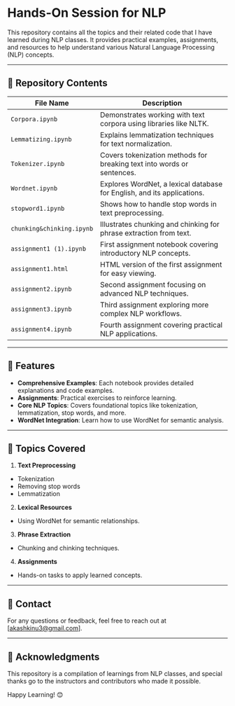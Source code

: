 # Hands-On Session for NLP

This repository contains all the topics and their related code that I have learned during NLP classes. It provides practical examples, assignments, and resources to help understand various Natural Language Processing (NLP) concepts.

---

## 📂 Repository Contents

| File Name                  | Description                                                                 |
|----------------------------|-----------------------------------------------------------------------------|
| `Corpora.ipynb`            | Demonstrates working with text corpora using libraries like NLTK.          |
| `Lemmatizing.ipynb`        | Explains lemmatization techniques for text normalization.                  |
| `Tokenizer.ipynb`          | Covers tokenization methods for breaking text into words or sentences.     |
| `Wordnet.ipynb`            | Explores WordNet, a lexical database for English, and its applications.    |
| `stopword1.ipynb`          | Shows how to handle stop words in text preprocessing.                      |
| `chunking&chinking.ipynb`  | Illustrates chunking and chinking for phrase extraction from text.         |
| `assignment1 (1).ipynb`    | First assignment notebook covering introductory NLP concepts.              |
| `assignment1.html`         | HTML version of the first assignment for easy viewing.                    |
| `assignment2.ipynb`        | Second assignment focusing on advanced NLP techniques.                    |
| `assignment3.ipynb`        | Third assignment exploring more complex NLP workflows.                    |
| `assignment4.ipynb`        | Fourth assignment covering practical NLP applications.                    |

---

## 🚀 Features

- **Comprehensive Examples**: Each notebook provides detailed explanations and code examples.
- **Assignments**: Practical exercises to reinforce learning.
- **Core NLP Topics**: Covers foundational topics like tokenization, lemmatization, stop words, and more.
- **WordNet Integration**: Learn how to use WordNet for semantic analysis.

---

## 📖 Topics Covered

1. **Text Preprocessing**
- Tokenization
- Removing stop words
- Lemmatization

2. **Lexical Resources**
- Using WordNet for semantic relationships.

3. **Phrase Extraction**
- Chunking and chinking techniques.

4. **Assignments**
- Hands-on tasks to apply learned concepts.

---

## 📧 Contact

For any questions or feedback, feel free to reach out at [akashkinu3@gmail.com].

---

## 🎉 Acknowledgments

This repository is a compilation of learnings from NLP classes, and special thanks go to the instructors and contributors who made it possible.

Happy Learning! 😊




